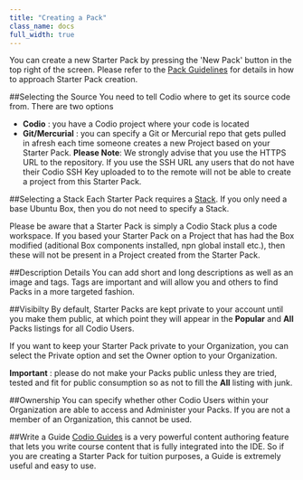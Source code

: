 ```yaml
---
title: "Creating a Pack"
class_name: docs
full_width: true
---
```


You can create a new Starter Pack by pressing the 'New Pack' button in the top right of the screen. Please refer to the [Pack Guidelines](/docs/dashboard/packs/guidelines) for details in how to approach Starter Pack creation.


##Selecting the Source
You need to tell Codio where to get its source code from. There are two options

- **Codio** : you have a Codio project where your code is located
- **Git/Mercurial** : you can specify a Git or Mercurial repo that gets pulled in afresh each time someone creates a new Project based on your Starter Pack.  **Please Note**: We strongly advise that you use the HTTPS URL to the repository. If you use the SSH URL any users that do not have their Codio SSH Key uploaded to to the remote will not be able to create a project from this Starter Pack.

##Selecting a Stack
Each Starter Pack requires a [Stack](/docs/teacher/stacks/). If you only need a base Ubuntu Box, then you do not need to specify a Stack.

Please be aware that a Starter Pack is simply a Codio Stack plus a code workspace. If you based your Starter Pack on a Project that has had the Box modified (aditional Box components installed, npn global install etc.), then these will not be present in a Project created from the Starter Pack.

##Description Details
You can add short and long descriptions as well as an image and tags. Tags are important and will allow you and others to find Packs in a more targeted fashion.

##Visibilty
By default, Starter Packs are kept private to your account until you make them public, at which point they will appear in the **Popular** and **All** Packs listings for all Codio Users. 

If you want to keep your Starter Pack private to your Organization, you can select the Private option and set the Owner option to your Organization.

**Important** : please do not make your Packs public unless they are tried, tested and fit for public consumption so as not to fill the **All** listing with junk.

##Ownership
You can specify whether other Codio Users within your Organization are able to access and Administer your Packs. If you are not a member of an Organization, this cannot be used.

##Write a Guide
[Codio Guides](/docs/ide/tools/guides/) is a very powerful content authoring feature that lets you write course content that is fully integrated into the IDE. So if you are creating a Starter Pack for tuition purposes, a Guide is extremely useful and easy to use.